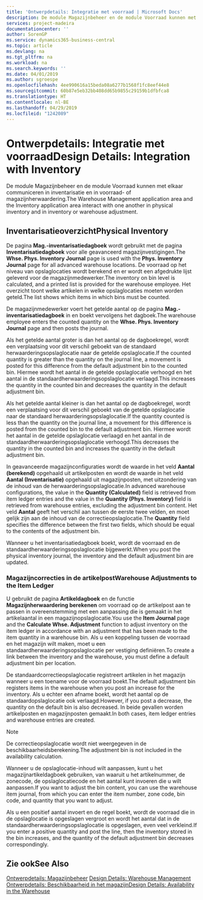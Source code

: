 ```yaml
---
title: 'Ontwerpdetails: Integratie met voorraad | Microsoft Docs'
description: De module Magazijnbeheer en de module Voorraad kunnen met elkaar communiceren in inventarisatie en in voorraad- of magazijnherwaardering.
services: project-madeira
documentationcenter: ''
author: SorenGP
ms.service: dynamics365-business-central
ms.topic: article
ms.devlang: na
ms.tgt_pltfrm: na
ms.workload: na
ms.search.keywords: ''
ms.date: 04/01/2019
ms.author: sgroespe
ms.openlocfilehash: 4ee990616a15beda08a6277b1568f1fc8eef44e8
ms.sourcegitcommit: 60b87e5eb32bb408dd65b9855c29159b1dfbfca8
ms.translationtype: HT
ms.contentlocale: nl-BE
ms.lasthandoff: 04/29/2019
ms.locfileid: "1242089"
---
```

# <a name="design-details-integration-with-inventory"></a><span data-ttu-id="4327d-103">Ontwerpdetails: Integratie met voorraad</span><span class="sxs-lookup"><span data-stu-id="4327d-103">Design Details: Integration with Inventory</span></span>
<span data-ttu-id="4327d-104">De module Magazijnbeheer en de module Voorraad kunnen met elkaar communiceren in inventarisatie en in voorraad- of magazijnherwaardering.</span><span class="sxs-lookup"><span data-stu-id="4327d-104">The Warehouse Management application area and the Inventory application area interact with one another in physical inventory and in inventory or warehouse adjustment.</span></span>  
  
## <a name="physical-inventory"></a><span data-ttu-id="4327d-105">Inventarisatieoverzicht</span><span class="sxs-lookup"><span data-stu-id="4327d-105">Physical Inventory</span></span>  
 <span data-ttu-id="4327d-106">De pagina **Mag.-inventarisatiedagboek** wordt gebruikt met de pagina **Inventarisatiedagboek** voor alle geavanceerd magazijnvestigingen.</span><span class="sxs-lookup"><span data-stu-id="4327d-106">The **Whse. Phys. Inventory Journal** page is used with the **Phys. Inventory Journal** page for all advanced warehouse locations.</span></span> <span data-ttu-id="4327d-107">De voorraad op het niveau van opslaglocaties wordt berekend en er wordt een afgedrukte lijst geleverd voor de magazijnmedewerker.</span><span class="sxs-lookup"><span data-stu-id="4327d-107">The inventory on bin level is calculated, and a printed list is provided for the warehouse employee.</span></span> <span data-ttu-id="4327d-108">Het overzicht toont welke artikelen in welke opslaglocaties moeten worden geteld.</span><span class="sxs-lookup"><span data-stu-id="4327d-108">The list shows which items in which bins must be counted.</span></span>  
  
 <span data-ttu-id="4327d-109">De magazijnmedewerker voert het getelde aantal op de pagina **Mag.-inventarisatiedagboek** in en boekt vervolgens het dagboek.</span><span class="sxs-lookup"><span data-stu-id="4327d-109">The warehouse employee enters the counted quantity on the **Whse. Phys. Inventory Journal** page and then posts the journal.</span></span>  
  
 <span data-ttu-id="4327d-110">Als het getelde aantal groter is dan het aantal op de dagboekregel, wordt een verplaatsing voor dit verschil geboekt van de standaard herwaarderingsopslaglocatie naar de getelde opslaglocatie.</span><span class="sxs-lookup"><span data-stu-id="4327d-110">If the counted quantity is greater than the quantity on the journal line, a movement is posted for this difference from the default adjustment bin to the counted bin.</span></span> <span data-ttu-id="4327d-111">Hiermee wordt het aantal in de getelde opslaglocatie verhoogd en het aantal in de standaardherwaarderingsopslaglocatie verlaagd.</span><span class="sxs-lookup"><span data-stu-id="4327d-111">This increases the quantity in the counted bin and decreases the quantity in the default adjustment bin.</span></span>  
  
 <span data-ttu-id="4327d-112">Als het getelde aantal kleiner is dan het aantal op de dagboekregel, wordt een verplaatsing voor dit verschil geboekt van de getelde opslaglocatie naar de standaard herwaarderingsopslaglocatie.</span><span class="sxs-lookup"><span data-stu-id="4327d-112">If the quantity counted is less than the quantity on the journal line, a movement for this difference is posted from the counted bin to the default adjustment bin.</span></span> <span data-ttu-id="4327d-113">Hiermee wordt het aantal in de getelde opslaglocatie verlaagd en het aantal in de standaardherwaarderingsopslaglocatie verhoogd.</span><span class="sxs-lookup"><span data-stu-id="4327d-113">This decreases the quantity in the counted bin and increases the quantity in the default adjustment bin.</span></span>  
  
 <span data-ttu-id="4327d-114">In geavanceerde magazijnconfiguraties wordt de waarde in het veld **Aantal (berekend)** opgehaald uit artikelposten en wordt de waarde in het veld **Aantal (Inventarisatie)** opgehaald uit magazijnposten, met uitzondering van de inhoud van de herwaarderingsopslaglocatie.</span><span class="sxs-lookup"><span data-stu-id="4327d-114">In advanced warehouse configurations, the value in the **Quantity (Calculated)** field is retrieved from item ledger entries and the value in the **Quantity (Phys. Inventory)** field is retrieved from warehouse entries, excluding the adjustment bin content.</span></span> <span data-ttu-id="4327d-115">Het veld **Aantal** geeft het verschil aan tussen de eerste twee velden, en moet gelijk zijn aan de inhoud van de correctieopslaglocatie.</span><span class="sxs-lookup"><span data-stu-id="4327d-115">The **Quantity** field specifies the difference between the first two fields, which should be equal to the contents of the adjustment bin.</span></span>  
  
 <span data-ttu-id="4327d-116">Wanneer u het inventarisatiedagboek boekt, wordt de voorraad en de standaardherwaarderingsopslaglocatie bijgewerkt.</span><span class="sxs-lookup"><span data-stu-id="4327d-116">When you post the physical inventory journal, the inventory and the default adjustment bin are updated.</span></span>  
  
### <a name="warehouse-adjustments-to-the-item-ledger"></a><span data-ttu-id="4327d-117">Magazijncorrecties in de artikelpost</span><span class="sxs-lookup"><span data-stu-id="4327d-117">Warehouse Adjustments to the Item Ledger</span></span>  
 <span data-ttu-id="4327d-118">U gebruikt de pagina **Artikeldagboek** en de functie **Magazijnherwaardering berekenen** om voorraad op de artikelpost aan te passen in overeenstemming met een aanpassing die is gemaakt in het artikelaantal in een magazijnopslaglocatie.</span><span class="sxs-lookup"><span data-stu-id="4327d-118">You use the **Item Journal** page and the **Calculate Whse. Adjustment** function to adjust inventory on the item ledger in accordance with an adjustment that has been made to the item quantity in a warehouse bin.</span></span> <span data-ttu-id="4327d-119">Als u een koppeling tussen de voorraad en het magazijn wilt maken, moet u een standaardherwaarderingsopslaglocatie per vestiging definiëren.</span><span class="sxs-lookup"><span data-stu-id="4327d-119">To create a link between the inventory and the warehouse, you must define a default adjustment bin per location.</span></span>  
  
 <span data-ttu-id="4327d-120">De standaardcorrectieopslaglocatie registreert artikelen in het magazijn wanneer u een toename voor de voorraad boekt.</span><span class="sxs-lookup"><span data-stu-id="4327d-120">The default adjustment bin registers items in the warehouse when you post an increase for the inventory.</span></span> <span data-ttu-id="4327d-121">Als u echter een afname boekt, wordt het aantal op de standaardopslaglocatie ook verlaagd.</span><span class="sxs-lookup"><span data-stu-id="4327d-121">However, if you post a decrease, the quantity on the default bin is also decreased.</span></span> <span data-ttu-id="4327d-122">In beide gevallen worden artikelposten en magazijnposten gemaakt.</span><span class="sxs-lookup"><span data-stu-id="4327d-122">In both cases, item ledger entries and warehouse entries are created.</span></span>  
  
> [!NOTE]  
>  <span data-ttu-id="4327d-123">De correctieopslaglocatie wordt niet weergegeven in de beschikbaarheidsberekening.</span><span class="sxs-lookup"><span data-stu-id="4327d-123">The adjustment bin is not included in the availability calculation.</span></span>  
  
 <span data-ttu-id="4327d-124">Wanneer u de opslaglocatie-inhoud wilt aanpassen, kunt u het magazijnartikeldagboek gebruiken, van waaruit u het artikelnummer, de zonecode, de opslaglocatiecode en het aantal kunt invoeren die u wilt aanpassen.</span><span class="sxs-lookup"><span data-stu-id="4327d-124">If you want to adjust the bin content, you can use the warehouse item journal, from which you can enter the item number, zone code, bin code, and quantity that you want to adjust.</span></span>  
  
 <span data-ttu-id="4327d-125">Als u een positief aantal invoert en de regel boekt, wordt de voorraad die in de opslaglocatie is opgeslagen vergroot en wordt het aantal dat in de standaardherwaarderingsopslaglocatie is opgeslagen, even veel verkleind.</span><span class="sxs-lookup"><span data-stu-id="4327d-125">If you enter a positive quantity and post the line, then the inventory stored in the bin increases, and the quantity of the default adjustment bin decreases correspondingly.</span></span>  
  
## <a name="see-also"></a><span data-ttu-id="4327d-126">Zie ook</span><span class="sxs-lookup"><span data-stu-id="4327d-126">See Also</span></span>  
 <span data-ttu-id="4327d-127">[Ontwerpdetails: Magazijnbeheer](design-details-warehouse-management.md) </span><span class="sxs-lookup"><span data-stu-id="4327d-127">[Design Details: Warehouse Management](design-details-warehouse-management.md) </span></span>  
 [<span data-ttu-id="4327d-128">Ontwerpdetails: Beschikbaarheid in het magazijn</span><span class="sxs-lookup"><span data-stu-id="4327d-128">Design Details: Availability in the Warehouse</span></span>](design-details-availability-in-the-warehouse.md)
